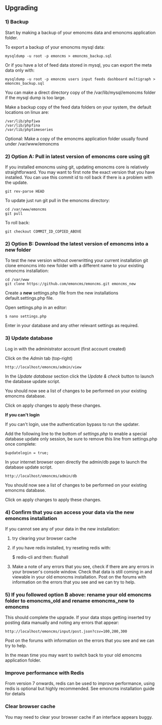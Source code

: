 ## Upgrading

### 1) Backup

Start by making a backup of your emoncms data and emoncms application folder.

To export a backup of your emoncms mysql data: 

    mysqldump -u root -p emoncms > emoncms_backup.sql
    
Or if you have a lot of feed data stored in mysql, you can export the meta data only with:
    
    mysqldump -u root -p emoncms users input feeds dashboard multigraph > emoncms_backup.sql
    
You can make a direct directory copy of the /var/lib/mysql/emoncms folder if the mysql dump is too large.

Make a backup copy of the feed data folders on your system, the default locations on linux are:

    /var/lib/phpfiwa
    /var/lib/phpfina
    /var/lib/phptimeseries

Optional: Make a copy of the emoncms application folder usually found under /var/www/emoncms

### 2) Option A: Pull in latest version of emoncms core using git

If you installed emoncms using git, updating emoncms core is relatively straightforward. You may want to first note the exact version that you have installed. You can use this commit id to roll back if there is a problem with the update.

    git rev-parse HEAD

To update just run git pull in the emoncms directory:

    cd /var/www/emoncms
    git pull
    
To roll back:

    git checkout COMMIT_ID_COPIED_ABOVE   

### 2) Option B: Download the latest version of emoncms into a new folder

To test the new version without overwritting your current installation git clone emoncms into new folder with a different name to your existing emoncms installation:

    cd /var/www
    git clone https://github.com/emoncms/emoncms.git emoncms_new 

Create a **new** settings.php file from the new installations default.settings.php file.

Open settings.php in an editor:

    $ nano settings.php

Enter in your database and any other relevant settings as required.

### 3) Update database

Log in with the administrator account (first account created)

Click on the *Admin* tab (top-right)
    
    http://localhost/emoncms/admin/view
    
In the *Update database* section click the *Update & check* button to launch the database update script.

You should now see a list of changes to be performed on your existing emoncms database.

Click on apply changes to apply these changes.

**If you can't login**

If you can't login, use the authentication bypass to run the updater.

Add the following line to the bottom of *settings.php* to enable a special database update only session, be sure to remove this line from settings.php once complete:

    $updatelogin = true;
    
In your internet browser open directly the admin/db page to launch the database update script.

    http://localhost/emoncms/admin/db
    
You should now see a list of changes to be performed on your existing emoncms database.

Click on apply changes to apply these changes.

### 4) Confirm that you can access your data via the new emoncms installation

If you cannot see any of your data in the new installation:

1) try clearing your browser cache
2) if you have redis installed, try reseting redis with:
        
    $ redis-cli and then: flushall

3) Make a note of any errors that you see, check if there are any errors in your browser's console window. Check that data is still coming in and viewable in your old emoncms installation. Post on the forums with information on the errors that you see and we can try to help.

### 5) If you followed option B above: rename your old emoncms folder to emoncms_old and rename emoncms_new to emoncms

This should complete the upgrade. If your data stops getting inserted try posting data manually and noting any errors that appear:

    http://localhost/emoncms/input/post.json?csv=100,200,300

Post on the forums with information on the errors that you see and we can try to help.

In the mean time you may want to switch back to your old emoncms application folder.

### Improve performance with Redis

From version 7 onwards, redis can be used to improve performance, using redis is optional but highly recommended. See emoncms installation guide for details

### Clear browser cache

You may need to clear your browser cache if an interface appears buggy.
